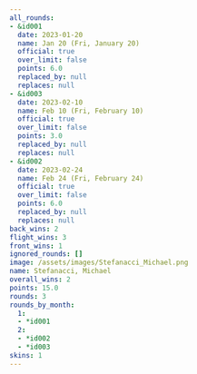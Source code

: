 ```yaml
---
all_rounds:
- &id001
  date: 2023-01-20
  name: Jan 20 (Fri, January 20)
  official: true
  over_limit: false
  points: 6.0
  replaced_by: null
  replaces: null
- &id003
  date: 2023-02-10
  name: Feb 10 (Fri, February 10)
  official: true
  over_limit: false
  points: 3.0
  replaced_by: null
  replaces: null
- &id002
  date: 2023-02-24
  name: Feb 24 (Fri, February 24)
  official: true
  over_limit: false
  points: 6.0
  replaced_by: null
  replaces: null
back_wins: 2
flight_wins: 3
front_wins: 1
ignored_rounds: []
image: /assets/images/Stefanacci_Michael.png
name: Stefanacci, Michael
overall_wins: 2
points: 15.0
rounds: 3
rounds_by_month:
  1:
  - *id001
  2:
  - *id002
  - *id003
skins: 1
---
```

